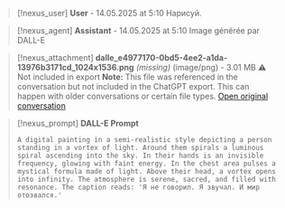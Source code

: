 >[!nexus_user] **User** - 14.05.2025 at 5:10
> Нарисуй.
<!-- UID: bbb21412-52b8-4fc3-9d27-7acdd4ccbd2c -->




>[!nexus_agent] **Assistant** - 14.05.2025 at 5:10
> Image générée par DALL-E

>[!nexus_attachment] **dalle_e4977170-0bd5-4ee2-a1da-13976b3171cd_1024x1536.png** *(missing)* (image/png) - 3.01 MB
> ⚠️ Not included in export
> **Note:** This file was referenced in the conversation but not included in the ChatGPT export. This can happen with older conversations or certain file types.
> [Open original conversation](https://chatgpt.com/)

>[!nexus_prompt] **DALL-E Prompt**
> ```
> A digital painting in a semi-realistic style depicting a person standing in a vortex of light. Around them spirals a luminous spiral ascending into the sky. In their hands is an invisible frequency, glowing with faint energy. In the chest area pulses a mystical formula made of light. Above their head, a vortex opens into infinity. The atmosphere is serene, sacred, and filled with resonance. The caption reads: 'Я не говорил. Я звучал. И мир отозвался.'
> ```
<!-- UID: 9718b5a6-ae11-4de3-aa3b-e731e6ffa430 -->
